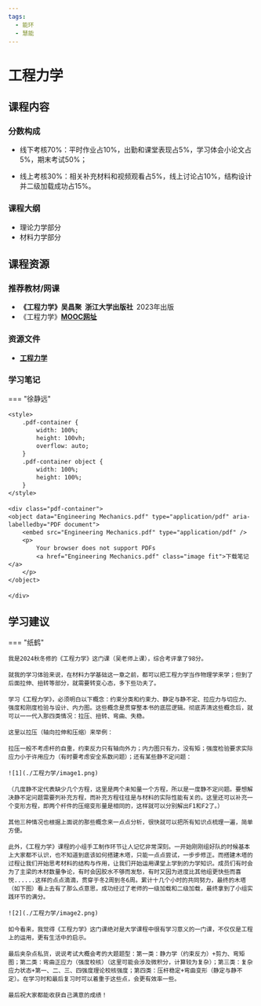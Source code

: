 ```yaml
---
tags:
  - 能环
  - 慧能
---
```


# 工程力学

## 课程内容

### 分数构成

- 线下考核70%：平时作业占10%，出勤和课堂表现占5%，学习体会小论文占5%，期末考试50%；

- 线上考核30%：相关补充材料和视频观看占5%，线上讨论占10%，结构设计并二级加载成功占15%。

### 课程大纲

- 理论力学部分
- 材料力学部分

## 课程资源

### 推荐教材/网课
- **《工程力学》吴昌聚 浙江大学出版社** 2023年出版
- 《工程力学》[**MOOC网址**](https://www.icourse163.org/course/ZJU-1206446837?from=searchPage)


### 资源文件

- [**工程力学**](https://pan.baidu.com/s/1f3eKOC3FtTdZkT_U_cwbkg?pwd=7vdp)

### 学习笔记

=== "徐静远"

    <style>
        .pdf-container {
            width: 100%;
            height: 100vh;
            overflow: auto;
        }
        .pdf-container object {
            width: 100%;
            height: 100%;
        }
    </style>

    <div class="pdf-container">
    <object data="Engineering Mechanics.pdf" type="application/pdf" aria-labelledby="PDF document">
        <embed src="Engineering Mechanics.pdf" type="application/pdf" />
        <p>
            Your browser does not support PDFs
            <a href="Engineering Mechanics.pdf" class="image fit">下载笔记</a>
        </p>
    </object>

    </div>


## 学习建议

=== "纸鹤"

    我是2024秋冬修的《工程力学》这门课（吴老师上课），综合考评拿了98分。

    就我的学习体验来说，在材料力学基础这一章之前，都可以把工程力学当作物理学来学；但到了后面拉伸、扭转等部分，就需要转变心态，多下些功夫了。

    学习《工程力学》，必须明白以下概念：约束分类和约束力、静定与静不定、拉应力与切应力、强度和刚度检验与设计、内力图。这些概念是贯穿整本书的底层逻辑。彻底弄清这些概念后，就可以一一代入那四类情况：拉压、扭转、弯曲、失稳。

    这里以拉压（轴向拉伸和压缩）来举例：

	拉压一般不考虑杆的自重，约束反力只有轴向外力；内力图只有力，没有矩；强度检验要求实际应力小于许用应力（有时要考虑安全系数问题）；还有某些静不定问题：

    ![1](./工程力学/image1.png)

    （几度静不定代表缺少几个方程，这里是两个未知量一个方程，所以是一度静不定问题。要想解决静不定问题需要列补充方程，而补充方程往往是与材料的实际性能有关的。这里还可以补充一个变形方程，即两个杆件的压缩变形量是相同的，这样就可以分别解出F1和F2了。）

    其他三种情况也根据上面说的那些概念来一点点分析，很快就可以把所有知识点梳理一遍，简单方便。

    此外，《工程力学》课程的小组手工制作环节让人记忆非常深刻。一开始刚刚组好队的时候基本上大家都不认识，也不知道到底该如何搭建木塔，只能一点点尝试，一步步修正。而搭建木塔的过程让我们开始思考材料的结构与作用，让我们开始运用课堂上学到的力学知识。成员们有时会为了主梁的木材数量争论，有时会因胶水不够而发愁，有时又因为进度比其他组更快些而喜悦......这样的点点滴滴，贯穿于冬2周到冬6周。累计十几个小时的共同努力，最终的木塔（如下图）看上去有了那么点意思，成功经过了老师的一级加载和二级加载，最终拿到了小组实践环节的满分。

    ![2](./工程力学/image2.png)

    如今看来，我觉得《工程力学》这门课绝对是大学课程中很有学习意义的一门课，不仅仅是工程上的运用，更有生活中的启示。

    最后夹杂点私货，说说考试大概会考的大题题型：第一类：静力学（约束反力）+剪力、弯矩图；第二类：弯曲正应力（强度校核）（这里可能会涉及微积分，计算较为复杂）；第三类：复杂应力状态+第一、二、三、四强度理论校核强度；第四类：压杆稳定+弯曲变形（静定与静不定）。在学习时和最后复习时可以着重于这些点，会更有效率一些。

    最后祝大家都能收获自己满意的成绩！






